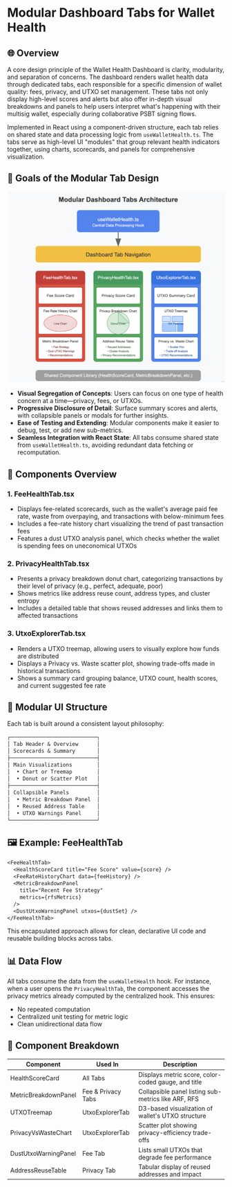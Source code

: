 # Modular Dashboard Tabs for Wallet Health

## 🌐 Overview

A core design principle of the Wallet Health Dashboard is clarity, modularity, and separation of concerns. The dashboard renders wallet health data through dedicated tabs, each responsible for a specific dimension of wallet quality: fees, privacy, and UTXO set management. These tabs not only display high-level scores and alerts but also offer in-depth visual breakdowns and panels to help users interpret what's happening with their multisig wallet, especially during collaborative PSBT signing flows.

Implemented in React using a component-driven structure, each tab relies on shared state and data processing logic from `useWalletHealth.ts`. The tabs serve as high-level UI "modules" that group relevant health indicators together, using charts, scorecards, and panels for comprehensive visualization.

## 🎯 Goals of the Modular Tab Design

![Modular Dashboard](../images/mod_ddash.png)
- **Visual Segregation of Concepts**: Users can focus on one type of health concern at a time—privacy, fees, or UTXOs.
- **Progressive Disclosure of Detail**: Surface summary scores and alerts, with collapsible panels or modals for further insights.
- **Ease of Testing and Extending**: Modular components make it easier to debug, test, or add new sub-metrics.
- **Seamless Integration with React State**: All tabs consume shared state from `useWalletHealth.ts`, avoiding redundant data fetching or recomputation.

## 📁 Components Overview

### 1. FeeHealthTab.tsx

- Displays fee-related scorecards, such as the wallet's average paid fee rate, waste from overpaying, and transactions with below-minimum fees
- Includes a fee-rate history chart visualizing the trend of past transaction fees
- Features a dust UTXO analysis panel, which checks whether the wallet is spending fees on uneconomical UTXOs

### 2. PrivacyHealthTab.tsx

- Presents a privacy breakdown donut chart, categorizing transactions by their level of privacy (e.g., perfect, adequate, poor)
- Shows metrics like address reuse count, address types, and cluster entropy
- Includes a detailed table that shows reused addresses and links them to affected transactions

### 3. UtxoExplorerTab.tsx

- Renders a UTXO treemap, allowing users to visually explore how funds are distributed
- Displays a Privacy vs. Waste scatter plot, showing trade-offs made in historical transactions
- Shows a summary card grouping balance, UTXO count, health scores, and current suggested fee rate

## 🧩 Modular UI Structure

Each tab is built around a consistent layout philosophy:

```
┌────────────────────────────┐
│ Tab Header & Overview      │
│ Scorecards & Summary       │
├────────────────────────────┤
│ Main Visualizations        │
│  • Chart or Treemap        │
│  • Donut or Scatter Plot   │
├────────────────────────────┤
│ Collapsible Panels         │
│  • Metric Breakdown Panel  │
│  • Reused Address Table    │
│  • UTXO Warnings Panel     │
└────────────────────────────┘
```

## 🖼️ Example: FeeHealthTab

```tsx
<FeeHealthTab>
  <HealthScoreCard title="Fee Score" value={score} />
  <FeeRateHistoryChart data={feeHistory} />
  <MetricBreakdownPanel
    title="Recent Fee Strategy"
    metrics={rfsMetrics}
  />
  <DustUtxoWarningPanel utxos={dustSet} />
</FeeHealthTab>
```

This encapsulated approach allows for clean, declarative UI code and reusable building blocks across tabs.

## 📊 Data Flow

All tabs consume the data from the `useWalletHealth` hook. For instance, when a user opens the `PrivacyHealthTab`, the component accesses the privacy metrics already computed by the centralized hook. This ensures:

- No repeated computation
- Centralized unit testing for metric logic
- Clean unidirectional data flow

## 📁 Component Breakdown

| Component | Used In | Description |
|-----------|---------|-------------|
| HealthScoreCard | All Tabs | Displays metric score, color-coded gauge, and title |
| MetricBreakdownPanel | Fee & Privacy Tabs | Collapsible panel listing sub-metrics like ARF, RFS |
| UTXOTreemap | UtxoExplorerTab | D3-based visualization of wallet's UTXO structure |
| PrivacyVsWasteChart | UtxoExplorerTab | Scatter plot showing privacy-efficiency trade-offs |
| DustUtxoWarningPanel | Fee Tab | Lists small UTXOs that degrade fee performance |
| AddressReuseTable | Privacy Tab | Tabular display of reused addresses and impact |

